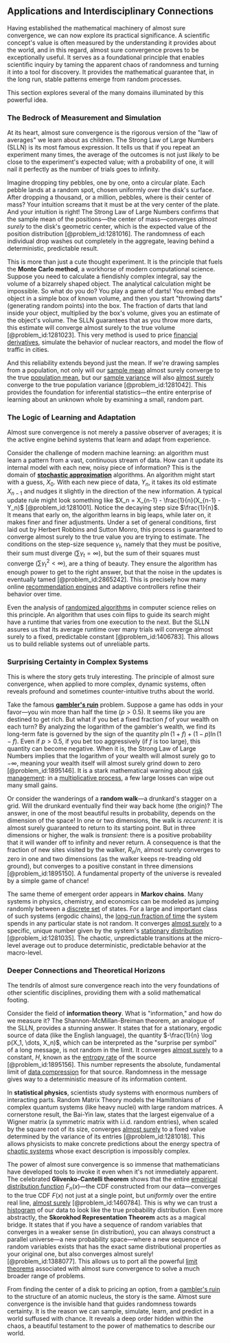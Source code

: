 ## Applications and Interdisciplinary Connections

Having established the mathematical machinery of almost sure convergence, we can now explore its practical significance. A scientific concept's value is often measured by the understanding it provides about the world, and in this regard, almost sure convergence proves to be exceptionally useful. It serves as a foundational principle that enables scientific inquiry by taming the apparent chaos of randomness and turning it into a tool for discovery. It provides the mathematical guarantee that, in the long run, stable patterns emerge from random processes.

This section explores several of the many domains illuminated by this powerful idea.

### The Bedrock of Measurement and Simulation

At its heart, almost sure convergence is the rigorous version of the "law of averages" we learn about as children. The Strong Law of Large Numbers (SLLN) is its most famous expression. It tells us that if you repeat an experiment many times, the average of the outcomes is not just *likely* to be close to the experiment's expected value; with a probability of one, it will nail it perfectly as the number of trials goes to infinity.

Imagine dropping tiny pebbles, one by one, onto a circular plate. Each pebble lands at a random spot, chosen uniformly over the disk's surface. After dropping a thousand, or a million, pebbles, where is their center of mass? Your intuition screams that it must be at the very center of the plate. And your intuition is right! The Strong Law of Large Numbers confirms that the sample mean of the positions—the center of mass—converges *almost surely* to the disk's geometric center, which is the expected value of the position distribution [@problem_id:1281016]. The randomness of each individual drop washes out completely in the aggregate, leaving behind a deterministic, predictable result.

This is more than just a cute thought experiment. It is the principle that fuels the **Monte Carlo method**, a workhorse of modern computational science. Suppose you need to calculate a fiendishly complex integral, say the volume of a bizarrely shaped object. The analytical calculation might be impossible. So what do you do? You play a game of darts! You embed the object in a simple box of known volume, and then you start "throwing darts" (generating random points) into the box. The fraction of darts that land inside your object, multiplied by the box's volume, gives you an estimate of the object's volume. The SLLN guarantees that as you throw more darts, this estimate will converge almost surely to the true volume [@problem_id:1281023]. This very method is used to price [financial derivatives](@article_id:636543), simulate the behavior of nuclear reactors, and model the flow of traffic in cities.

And this reliability extends beyond just the mean. If we're drawing samples from a population, not only will our [sample mean](@article_id:168755) almost surely converge to the true [population mean](@article_id:174952), but our [sample variance](@article_id:163960) will also [almost surely](@article_id:262024) converge to the true population variance [@problem_id:1281042]. This provides the foundation for inferential statistics—the entire enterprise of learning about an unknown whole by examining a small, random part.

### The Logic of Learning and Adaptation

Almost sure convergence is not merely a passive observer of averages; it is the active engine behind systems that learn and adapt from experience.

Consider the challenge of modern machine learning: an algorithm must learn a pattern from a vast, continuous stream of data. How can it update its internal model with each new, noisy piece of information? This is the domain of **[stochastic approximation](@article_id:270158)** algorithms. An algorithm might start with a guess, $X_0$. With each new piece of data, $Y_n$, it takes its old estimate $X_{n-1}$ and nudges it slightly in the direction of the new information. A typical update rule might look something like $X_n = X_{n-1} - \frac{1}{n}(X_{n-1} - Y_n)$ [@problem_id:1281001]. Notice the decaying step size $\frac{1}{n}$. It means that early on, the algorithm learns in big leaps, while later on, it makes finer and finer adjustments. Under a set of general conditions, first laid out by Herbert Robbins and Sutton Monro, this process is guaranteed to converge almost surely to the true value you are trying to estimate. The conditions on the step-size sequence $\gamma_t$, namely that they must be positive, their sum must diverge ($\sum \gamma_t = \infty$), but the sum of their squares must converge ($\sum \gamma_t^2 \lt \infty$), are a thing of beauty. They ensure the algorithm has enough power to get to the right answer, but that the noise in the updates is eventually tamed [@problem_id:2865242]. This is precisely how many online [recommendation engines](@article_id:136695) and adaptive controllers refine their behavior over time.

Even the analysis of [randomized algorithms](@article_id:264891) in computer science relies on this principle. An algorithm that uses coin flips to guide its search might have a runtime that varies from one execution to the next. But the SLLN assures us that its average runtime over many trials will converge almost surely to a fixed, predictable constant [@problem_id:1406783]. This allows us to build reliable systems out of unreliable parts.

### Surprising Certainty in Complex Systems

This is where the story gets truly interesting. The principle of almost sure convergence, when applied to more complex, dynamic systems, often reveals profound and sometimes counter-intuitive truths about the world.

Take the famous **[gambler's ruin](@article_id:261805)** problem. Suppose a game has odds in your favor—you win more than half the time ($p \gt 0.5$). It seems like you are destined to get rich. But what if you bet a fixed fraction $f$ of your wealth on each turn? By analyzing the logarithm of the gambler's wealth, we find its long-term fate is governed by the sign of the quantity $p \ln(1+f) + (1-p) \ln(1-f)$. Even if $p \gt 0.5$, if you bet too aggressively (if $f$ is too large), this quantity can become negative. When it is, the Strong Law of Large Numbers implies that the logarithm of your wealth will almost surely go to $-\infty$, meaning your wealth itself will almost surely grind down to zero [@problem_id:1895146]. It is a stark mathematical warning about [risk management](@article_id:140788): in a [multiplicative process](@article_id:274216), a few large losses can wipe out many small gains.

Or consider the wanderings of a **random walk**—a drunkard's stagger on a grid. Will the drunkard eventually find their way back home (the origin)? The answer, in one of the most beautiful results in probability, depends on the dimension of the space! In one or two dimensions, the walk is *recurrent*: it is almost surely guaranteed to return to its starting point. But in three dimensions or higher, the walk is *transient*: there is a positive probability that it will wander off to infinity and never return. A consequence is that the fraction of new sites visited by the walker, $R_n/n$, almost surely converges to zero in one and two dimensions (as the walker keeps re-treading old ground), but converges to a positive constant in three dimensions [@problem_id:1895150]. A fundamental property of the universe is revealed by a simple game of chance!

The same theme of emergent order appears in **Markov chains**. Many systems in physics, chemistry, and economics can be modeled as jumping randomly between a [discrete set](@article_id:145529) of states. For a large and important class of such systems (ergodic chains), the [long-run fraction of time](@article_id:268812) the system spends in any particular state is not random. It converges [almost surely](@article_id:262024) to a specific, unique number given by the system's [stationary distribution](@article_id:142048) [@problem_id:1281035]. The chaotic, unpredictable transitions at the micro-level average out to produce deterministic, predictable behavior at the macro-level.

### Deeper Connections and Theoretical Horizons

The tendrils of almost sure convergence reach into the very foundations of other scientific disciplines, providing them with a solid mathematical footing.

Consider the field of **information theory**. What is "information," and how do we measure it? The Shannon-McMillan-Breiman theorem, an analogue of the SLLN, provides a stunning answer. It states that for a stationary, ergodic source of data (like the English language), the quantity $-\frac{1}{n} \log p(X_1, \dots, X_n)$, which can be interpreted as the "surprise per symbol" of a long message, is not random in the limit. It converges [almost surely](@article_id:262024) to a constant, $H$, known as the [entropy rate](@article_id:262861) of the source [@problem_id:1895156]. This number represents the absolute, fundamental limit of [data compression](@article_id:137206) for that source. Randomness in the message gives way to a deterministic measure of its information content.

In **statistical physics**, scientists study systems with enormous numbers of interacting parts. Random Matrix Theory models the Hamiltonians of complex quantum systems (like heavy nuclei) with large random matrices. A cornerstone result, the Bai-Yin law, states that the largest eigenvalue of a Wigner matrix (a symmetric matrix with i.i.d. random entries), when scaled by the square root of its size, converges [almost surely](@article_id:262024) to a fixed value determined by the variance of its entries [@problem_id:1281018]. This allows physicists to make concrete predictions about the energy spectra of [chaotic systems](@article_id:138823) whose exact description is impossibly complex.

The power of almost sure convergence is so immense that mathematicians have developed tools to invoke it even when it's not immediately apparent. The celebrated **Glivenko-Cantelli theorem** shows that the entire [empirical distribution function](@article_id:178105) $F_n(x)$—the CDF constructed from our data—converges to the true CDF $F(x)$ not just at a single point, but *uniformly* over the entire real line, [almost surely](@article_id:262024) [@problem_id:1460784]. This is why we can trust a [histogram](@article_id:178282) of our data to look like the true probability distribution. Even more abstractly, the **Skorokhod Representation Theorem** acts as a magical bridge. It states that if you have a sequence of random variables that converges in a weaker sense (in distribution), you can always construct a parallel universe—a new probability space—where a new sequence of random variables exists that has the exact same distributional properties as your original one, but also converges almost surely! [@problem_id:1388077]. This allows us to port all the powerful [limit theorems](@article_id:188085) associated with almost sure convergence to solve a much broader range of problems.

From finding the center of a disk to pricing an option, from a [gambler's ruin](@article_id:261805) to the structure of an atomic nucleus, the story is the same. Almost sure convergence is the invisible hand that guides randomness towards certainty. It is the reason we can sample, simulate, learn, and predict in a world suffused with chance. It reveals a deep order hidden within the chaos, a beautiful testament to the power of mathematics to describe our world.